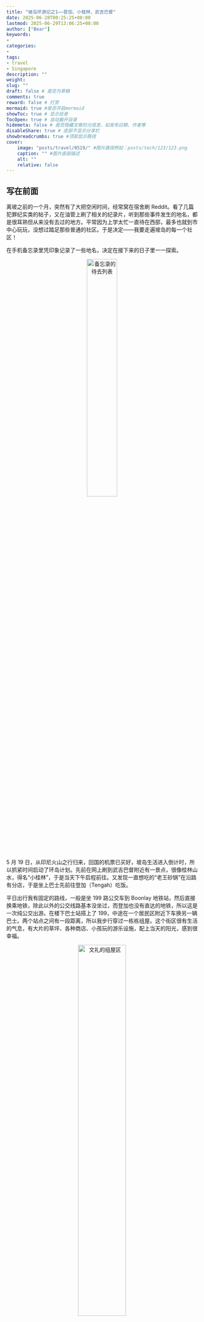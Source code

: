 ```yaml
---
title: "坡岛环游记之1——登加、小桂林、武吉巴督"
date: 2025-06-28T00:25:25+08:00
lastmod: 2025-06-29T13:06:25+08:00
author: ["Bear"]
keywords: 
- 
categories: 
- 
tags: 
- travel
- Singapore
description: ""
weight:
slug: ""
draft: false # 是否为草稿
comments: true
reward: false # 打赏
mermaid: true #是否开启mermaid
showToc: true # 显示目录
TocOpen: true # 自动展开目录
hidemeta: false # 是否隐藏文章的元信息，如发布日期、作者等
disableShare: true # 底部不显示分享栏
showbreadcrumbs: true #顶部显示路径
cover:
    image: "posts/travel/0519/" #图片路径例如：posts/tech/123/123.png
    caption: "" #图片底部描述
    alt: ""
    relative: false
---
```


## 写在前面

离坡之前的一个月，突然有了大把空闲时间，经常窝在宿舍刷 Reddit。看了几篇犯罪纪实类的帖子，又在油管上刷了相关的纪录片，听到那些事件发生的地名，都是很耳熟但从来没有去过的地方。平常因为上学太忙一直待在西部，最多也就到市中心玩玩，没想过踏足那些普通的社区。于是决定——我要走遍坡岛的每一个社区！

在手机备忘录里凭印象记录了一些地名，决定在接下来的日子里一一探索。

<div align=center><img src="/posts/travel/0519/to-do-list.jpg" style="width: 40%; height:auto;" alt="备忘录的待去列表"></div>

5 月 19 日，从印尼火山之行归来，回国的机票已买好，坡岛生活进入倒计时，所以抓紧时间启动了环岛计划。先前在网上刷到武吉巴督附近有一景点，很像桂林山水，得名“小桂林”，于是当天下午启程前往。又发现一直想吃的“老王砂锅”在沿路有分店，于是坐上巴士先前往登加（Tengah）吃饭。

平日出行我有固定的路线，一般是坐 199 路公交车到 Boonlay 地铁站，然后直接换乘地铁，除此以外的公交线路基本没坐过，而登加也没有直达的地铁，所以这是一次纯公交出游。在楼下巴士站搭上了 199，中途在一个居民区附近下车换另一辆巴士。两个站点之间有一段距离，所以我步行穿过一栋栋组屋。这个街区很有生活的气息，有大片的草坪、各种商店、小孩玩的游乐设施，配上当天的阳光，感到很幸福。

<div align=center><img src="/posts/travel/0519/Boonlay-HDB.jpg" style="width: 50%; height:auto;" alt="文礼的组屋区"></div>

## 登加

下车的地方在一所小学的对面，需要走一段路。沿路是组屋建筑工地，不久之后这里又会冒出很多新的住宅。围栏上挂着宣传海报——一家三口、老人、华人、马来人等等家庭充满欢快的组屋生活。不免想起国内售楼海报，大多是一句看起来很厉害的艺术字slogan+靠近某学区/到市中心仅需X分钟+XX万（起）。由于 HDB 是新加坡的国有住宅，所以售卖也由官方统一管控，没有私人开发商的介入，公民或是永久居民购买住宅需要到政府去申请。少掉的商业化的气息，也体现在了宣传海报上。

附件已经建好的组屋应该也是近几年落成的，与经典组屋的气质很不一样，像国内的青年公寓，窗户的形状也有点像大学时候的南区宿舍，是偏年轻化的风格。

老王砂锅位于组屋区CC（Community Center 民众中心）旁边新建的商场 Plantation Center，是半开放式的商业区，没有严实的大门和冷气，每层的走廊都是开放的。我去的那层有餐馆、甜品店和咖啡馆，其他楼层有各种日用商铺，如超市、理发店、诊所等。看起来又是坡的特色城市规划——居民区附近必有一站式商场，尽管风格不像国内的商场那么高大上，但能满足日常生活所需。坐在老王砂锅的靠窗位，窗外景色很舒服。

<div align=center><img src="/posts/travel/0519/window-view.jpg" style="width: 70%; height:auto;" alt="窗外的景色"></div>

## 小桂林

吃完饭后继续搭公交，前往武吉巴督的小桂林。下车后立马感觉街景不一样了，这里是绿树草坪环绕、建筑更有年头的地方。沿着路边的树走，往里拐个弯就到了小桂林。此处，确实是不像新加坡的一个地方。

<div align=center><img src="/posts/travel/0519/Little-Guilin-1.jpg" style="width: 70%; height:auto;" alt="小桂林1"></div>

三三两两的人坐在岸边的石头上，面对着这些奇山异石。不知道是怎样巧合的地壳运动，让这样的地貌出现在小岛的中间。在此后漫长的时间里，有人在周围盖上住宅，将这些山包围在一片片居民区中。

<div align=center><img src="/posts/travel/0519/Little-Guilin-2.jpg" style="width: 70%; height:auto;" alt="小桂林2"></div>

<div align=center><img src="/posts/travel/0519/Little-Guilin-3.jpg" style="width: 50%; height:auto;" alt="小桂林3"></div>

远处的住宅名为 Guilin View，是不同于组屋的公寓区（condominium，简称 condo），属于私人地产，由开发商运营。路过时看到花园里有喷泉、独栋健身房等公共休闲设施，这也是公寓与组屋的一大区别。有趣的是公寓的名字，我发现坡的很多公寓起名很随意：如果附近有某个著名景观，那么就直接叫 “XX View”。已经遇到 Park View 园景房，Water View 海景房，还有这个 Guilin View。

离开小桂林后，走上了旁边有草坪的高台，原来是一个体育场，依山而建，跑道内有不少人在运动。出来后隔着面前的草坪，是武吉甘柏地铁站，建在高架上，因此跟高高的体育场海拔持平。列车在红砖屋顶之间穿过，远处是那一天的落日。

<div align=center><img src="/posts/travel/0519/MRT-station.jpg" style="width: 50%; height:auto;" alt="小桂林3"></div>

## 武吉巴督

下一站，前往附近武吉巴督的商场西城（West Mall），与这里相隔一个地铁站。本来打算去红砖站里坐地铁，但是当时的心情还是想走走，于是沿着两旁高高的树和 Guilin View 小区往前走，沿路继续欣赏奇山。

<div align=center><img src="/posts/travel/0519/Little-Guilin-4.jpg" style="width: 70%; height:auto;" alt="小桂林4"></div>

来到 West Mall 商场，一位同学说来坡前本来在这里的楼上租了房子，但最后还是入住宿舍。这里果然如她说的，商业很繁华，商场里各种店铺齐全，冷气冷到起鸡皮疙瘩。在地铁口买了一杯 Mr. Coconut 椰子茶，味道像很甜的大枣茶，不太喜欢。逛了逛底层的 Cold Storage超市，买了一长筒洋葱奶油味薯片，很经吃，好像一直吃到了6月。然后就是在商场闲逛，在大众书店买到了很可爱的小熊贺卡。

<div align=center><img src="/posts/travel/0519/bear-card.jpg" style="width: 50%; height:auto;" alt="小熊贺卡"></div>

结束了这一天，回到宿舍。当晚由于咖啡伴侣的奶精球还有一大包，不想浪费，要在离坡之前喝完，所以冲了一大杯无咖啡因咖啡，放了足足5个奶精球，慢慢地喝着，等待睡意来袭。